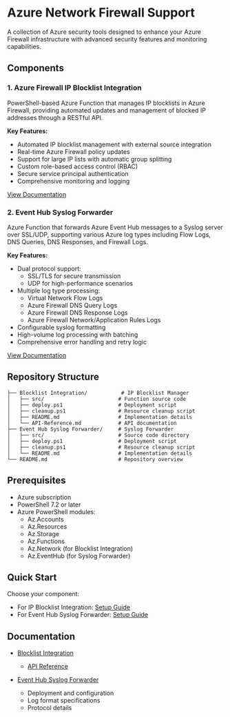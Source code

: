 # Azure Network Firewall Support

A collection of Azure security tools designed to enhance your Azure Firewall infrastructure with advanced security features and monitoring capabilities.

## Components

### 1. Azure Firewall IP Blocklist Integration
PowerShell-based Azure Function that manages IP blocklists in Azure Firewall, providing automated updates and management of blocked IP addresses through a RESTful API.

**Key Features:**
- Automated IP blocklist management with external source integration
- Real-time Azure Firewall policy updates
- Support for large IP lists with automatic group splitting
- Custom role-based access control (RBAC)
- Secure service principal authentication
- Comprehensive monitoring and logging

[View Documentation](Blocklist%20Integration/README.md)

### 2. Event Hub Syslog Forwarder
Azure Function that forwards Azure Event Hub messages to a Syslog server over SSL/UDP, supporting various Azure log types including Flow Logs, DNS Queries, DNS Responses, and Firewall Logs.

**Key Features:**
- Dual protocol support:
  - SSL/TLS for secure transmission
  - UDP for high-performance scenarios
- Multiple log type processing:
  - Virtual Network Flow Logs
  - Azure Firewall DNS Query Logs
  - Azure Firewall DNS Response Logs
  - Azure Firewall Network/Application Rules Logs
- Configurable syslog formatting
- High-volume log processing with batching
- Comprehensive error handling and retry logic

[View Documentation](Event%20Hub%20Syslog%20Forwarder/README.md)

## Repository Structure

```
├── Blocklist Integration/           # IP Blocklist Manager
│   ├── src/                        # Function source code
│   ├── deploy.ps1                  # Deployment script
│   ├── cleanup.ps1                 # Resource cleanup script
│   ├── README.md                   # Implementation details
│   └── API-Reference.md            # API documentation
├── Event Hub Syslog Forwarder/     # Syslog Forwarder
│   ├── src/                        # Source code directory
│   ├── deploy.ps1                  # Deployment script
│   ├── cleanup.ps1                 # Resource cleanup script
│   └── README.md                   # Implementation details
└── README.md                       # Repository overview
```

## Prerequisites

- Azure subscription
- PowerShell 7.2 or later
- Azure PowerShell modules:
  - Az.Accounts
  - Az.Resources
  - Az.Storage
  - Az.Functions
  - Az.Network (for Blocklist Integration)
  - Az.EventHub (for Syslog Forwarder)

## Quick Start

  Choose your component:
   - For IP Blocklist Integration: [Setup Guide](Blocklist%20Integration/README.md)
   - For Event Hub Syslog Forwarder: [Setup Guide](Event%20Hub%20Syslog%20Forwarder/README.md)

## Documentation

- [Blocklist Integration](Blocklist%20Integration/README.md)
  - [API Reference](Blocklist%20Integration/API-Reference.md)

- [Event Hub Syslog Forwarder](Event%20Hub%20Syslog%20Forwarder/README.md)
  - Deployment and configuration
  - Log format specifications
  - Protocol details
